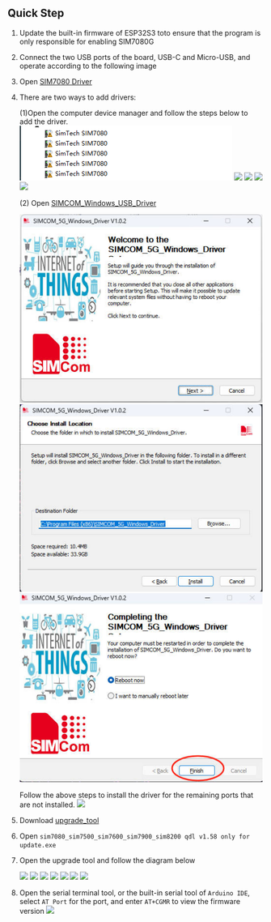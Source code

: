 
## Quick Step

1. Update the built-in firmware of ESP32S3 to<MinimalModemUpgrade>to ensure that the program is only responsible for enabling SIM7080G
2. Connect the two USB ports of the board, USB-C and Micro-USB, and operate according to the following image

3. Open [SIM7080 Driver](https://github.com/Xinyuan-LilyGO/LilyGo-T-PCIE/tree/master/update_simxxxx_firmware/USB_driver/SIMCOM_Windows_USB_Drivers_V1.0.2.exe)
   
4. There are two ways to add drivers:

    (1)Open the computer device manager and follow the steps below to add the driver. 
    ![](../image/update_simxxxx_2.png)
    ![](../image/update_simxxxx_3.png)
    ![](../image/update_simxxxx_4.png)
    ![](../image/update_sim7080_5.png)
    ![](../image/update_simxxxx_6.png)

    (2) Open [SIMCOM_Windows_USB_Driver](https://github.com/Xinyuan-LilyGO/LilyGo-T-PCIE/tree/master/update_simxxxx_firmware/USB_driver/SIMCOM_Windows_USB_Drivers_V1.0.2.exe)   

    ![](../image/update_simxxxx_1_1.png)
    ![](../image/update_simxxxx_1_2.png)
    ![](../image/update_simxxxx_1_3.png)


    Follow the above steps to install the driver for the remaining ports that are not installed.
    ![](../image/update_simxxxx_7.png)


5. Download [upgrade_tool](https://github.com/Xinyuan-LilyGO/LilyGo-T-PCIE/tree/master/update_simxxxx_firmware/upgrade_tool/SIM7080_SIM7500_SIM7600_SIM7900_SIM8200%20QDL%20V1.58%20Only%20for%20Update)
6. Open `sim7080_sim7500_sim7600_sim7900_sim8200 qdl v1.58 only for update.exe` 
7.  Open the upgrade tool and follow the diagram below 

    ![](../image/update_simxxxx_8.png)
    ![](../image/update_simxxxx_9.png)
    ![](../image/update_simxxxx_10.png)
    ![](../image/update_simxxxx_11.png)
    ![](../image/update_simxxxx_12.png)
    ![](../image/update_simxxxx_13.png)
    ![](../image/update_simxxxx_15.png)



8. Open the serial terminal tool, or the built-in serial tool of `Arduino IDE`, select `AT Port` for the port, and enter `AT+CGMR` to view the firmware version 
    ![](../image/update_simxxxx_14.png)



